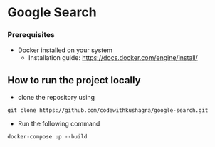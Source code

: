 # Google Search

### Prerequisites
- Docker installed on your system
  - Installation guide: https://docs.docker.com/engine/install/

## How to run the project locally
- clone the repository using 
```
git clone https://github.com/codewithkushagra/google-search.git
```

- Run the following command
```
docker-compose up --build
```

